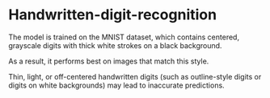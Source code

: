 # Handwritten-digit-recognition

The model is trained on the MNIST dataset, which contains centered, grayscale digits with thick white strokes on a black background.

As a result, it performs best on images that match this style.

Thin, light, or off-centered handwritten digits (such as outline-style digits or digits on white backgrounds) may lead to inaccurate predictions.
